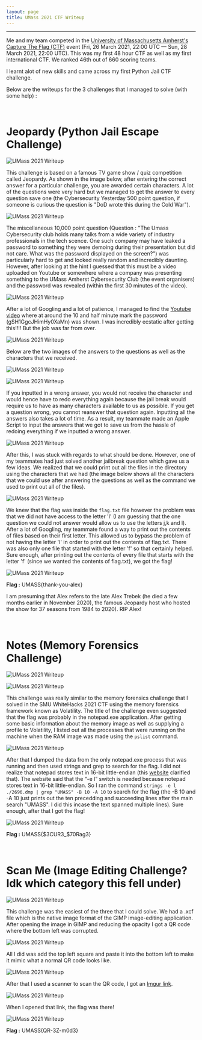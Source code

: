 ```yaml
---
layout: page
title: UMass 2021 CTF Writeup
---
```

<hr/>

Me and my team competed in the <a href="https://ctftime.org/event/1282" target="_blank">University of Massachusetts Amherst's Capture The Flag (CTF)</a> event (Fri, 26 March 2021, 22:00 UTC — Sun, 28 March 2021, 22:00 UTC). This was my first 48 hour CTF as well as my first international CTF. We ranked 46th out of 660 scoring teams.

I learnt alot of new skills and came across my first Python Jail CTF challenge.

Below are the writeups for the 3 challenges that I managed to solve (with some help) :

<br/>

# Jeopardy (Python Jail Escape Challenge)

![UMass 2021 Writeup](/assets/img/ctfImages/umass2021/img1-ConvertImage.png)

This challenge is based on a famous TV game show / quiz competition called Jeopardy. As shown in the image below, after entering the correct answer for a particular challenge, you are awarded certain characters. A lot of the questions were very hard but we managed to get the answer to every question save one (the Cybersecurity Yesterday 500 point question, if someone is curious the question is "DoD wrote this during the Cold War").

![UMass 2021 Writeup](/assets/img/ctfImages/umass2021/img3-ConvertImage.png)

The miscellaneous 10,000 point question (Question : "The Umass Cybersecurity club holds many talks from a wide variety of industry professionals in the tech scence. One such company may have leaked a password to something they were demoing during their presentation but did not care. What was the password displayed on the screen?") was particularly hard to get and looked really random and incredibly daunting. However, after looking at the hint I guessed that this must be a video uploaded on Youtube or somewhere where a company was presenting something to the UMass Amherst Cybersecurity Club (the event organisers) and the password was revealed (within the first 30 minutes of the video).

![UMass 2021 Writeup](/assets/img/ctfImages/umass2021/img2-ConvertImage.png)

After a lot of Googling and a lot of patience, I managed to find the <a href="https://www.youtube.com/watch?v=Ph2ojl3qbmI" target="_blank">Youtube video</a> where at around the 10 and half minute mark the password (gSH1GgcJHimHy0XaMn) was shown. I was incredibly ecstatic after getting this!!!! But the job was far from over.

![UMass 2021 Writeup](/assets/img/ctfImages/umass2021/img4-ConvertImage.png)

Below are the two images of the answers to the questions as well as the characters that we received.

![UMass 2021 Writeup](/assets/img/ctfImages/umass2021/img5-ConvertImage.png)

![UMass 2021 Writeup](/assets/img/ctfImages/umass2021/img6-ConvertImage.png)

If you inputted in a wrong answer, you would not receive the character and would hence have to redo everything again because the jail break would require us to have as many characters available to us as possible. If you get a question wrong, you cannot reanswer that question again. Inputting all the answers also takes a lot of time. As a result, my teammate made an Apple Script to input the answers that we got to save us from the hassle of redoing everything if we inputted a wrong answer. 

![UMass 2021 Writeup](/assets/img/ctfImages/umass2021/img7-ConvertImage.png)

After this, I was stuck with regards to what should be done. However, one of my teammates had just solved another jailbreak question which gave us a few ideas. We realized that we could print out all the files in the directory using the characters that we had (the image below shows all the characters that we could use after answering the questions as well as the command we used to print out all of the files). 

![UMass 2021 Writeup](/assets/img/ctfImages/umass2021/img8-ConvertImage.png)

We knew that the flag was inside the `flag.txt` file however the problem was that we did not have access to the letter 'l' (I am guessing that the one question we could not answer would allow us to use the letters j,k and l). After a lot of Googling, my teammate found a way to print out the contents of files based on their first letter. This allowed us to bypass the problem of not having the letter 'l' in order to print out the contents of flag.txt. There was also only one file that started with the letter 'f' so that certainly helped. Sure enough, after printing out the contents of every file that starts with the letter 'f' (since we wanted the contents of flag.txt), we got the flag!

![UMass 2021 Writeup](/assets/img/ctfImages/umass2021/img9-ConvertImage.png)

**Flag :** UMASS{thank-you-alex}

I am presuming that Alex refers to the late Alex Trebek (he died a few months earlier in November 2020), the famous Jeopardy host who hosted the show for 37 seasons from 1984 to 2020). RIP Alex! 

<br/>

# Notes (Memory Forensics Challenge)

![UMass 2021 Writeup](/assets/img/ctfImages/umass2021/img10-ConvertImage.png)

![UMass 2021 Writeup](/assets/img/ctfImages/umass2021/img11-ConvertImage.png)

This challenge was really similar to the memory forensics challenge that I solved in the SMU WhiteHacks 2021 CTF using the memory forensics framework known as Volatility. The title of the challenge even suggested that the flag was probably in the notepad.exe application. After getting some basic information about the memory image as well as supplying a profile to Volatility, I listed out all the processes that were running on the machine when the RAM image was made using the `pslist` command.

![UMass 2021 Writeup](/assets/img/ctfImages/umass2021/img12-ConvertImage.png)

After that I dumped the data from the only notepad.exe process that was running and then used strings and grep to search for the flag. I did not realize that notepad stores text in 16-bit little-endian (this <a href="https://www.andreafortuna.org/2018/03/02/volatility-tips-extract-text-typed-in-a-notepad-window-from-a-windows-memory-dump/" target="_blank">website</a> clarified that). The website said that the “-e l” switch is needed because notepad stores text in 16-bit little-endian. So I ran the command `strings -e l ./2696.dmp | grep "UMASS" -B 10 -A 10` to search for the flag (the -B 10 and -A 10 just prints out the ten precedding and succeeding lines after the main search "UMASS". I did this incase the text spanned multiple lines). Sure enough, after that I got the flag!

![UMass 2021 Writeup](/assets/img/ctfImages/umass2021/img13-ConvertImage.png)

**Flag :** UMASS{$3CUR3_$70Rag3}

<br/>

# Scan Me (Image Editing Challenge? Idk which category this fell under)

![UMass 2021 Writeup](/assets/img/ctfImages/umass2021/img14-ConvertImage.png)

This challenge was the easiest of the three that I could solve. We had a .xcf file which is the native image format of the GIMP image-editing application. After opening the image in GIMP and reducing the opacity I got a QR code where the bottom left was corrupted. 

![UMass 2021 Writeup](/assets/img/ctfImages/umass2021/img15-ConvertImage.png)

All I did was add the top left square and paste it into the bottom left to make it mimic what a normal QR code looks like. 

![UMass 2021 Writeup](/assets/img/ctfImages/umass2021/img16-ConvertImage.png)

After that I used a scanner to scan the QR code, I got an <a href="https://imgur.com/a/57VgQ8M" target="_blank">Imgur link</a>. 

![UMass 2021 Writeup](/assets/img/ctfImages/umass2021/img17-ConvertImage.png)

When I opened that link, the flag was there!

![UMass 2021 Writeup](/assets/img/ctfImages/umass2021/img18-ConvertImage.png)

**Flag :** UMASS{QR-3Z-m0d3}
